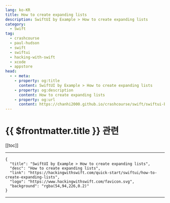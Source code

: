 ```yaml
---
lang: ko-KR
title: How to create expanding lists
description: SwiftUI by Example > How to create expanding lists
category:
  - Swift
tag: 
  - crashcourse
  - paul-hudson
  - swift
  - swiftui
  - hacking-with-swift
  - xcode
  - appstore
head:
  - - meta:
    - property: og:title
      content: SwiftUI by Example > How to create expanding lists
    - property: og:description
      content: How to create expanding lists
    - property: og:url
      content: https://chanhi2000.github.io/crashcourse/swift/swiftui-by-example/10-lists/how-to-create-expanding-lists.html
---
```


# {{ $frontmatter.title }} 관련

[[toc]]

---

```component VPCard
{
  "title": "SwiftUI by Example > How to create expanding lists",
  "desc": "How to create expanding lists",
  "link": "https://hackingwithswift.com/quick-start/swiftui/how-to-create-expanding-lists",
  "logo": "https://www.hackingwithswift.com/favicon.svg",
  "background": "rgba(54,94,226,0.2)"
}
```

---

<TagLinks />